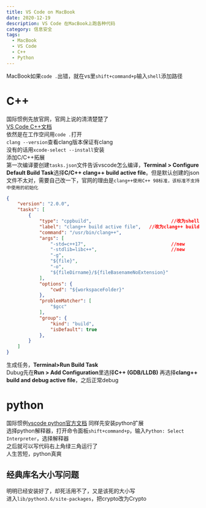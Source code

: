 ```yaml
---
title: VS Code on MacBook
date: 2020-12-19
description: VS Code 在MacBook上跑各种代码
category: 信息安全
tags:
  - MacBook
  - VS Code
  - C++
  - Python
---
```

MacBook如果`code .`出错，就在vs里`shift+command+p`输入`shell`添加路径  
# C++
国际惯例先放官网，官网上说的清清楚楚了  
[VS Code C++文档](https://code.visualstudio.com/docs/cpp/config-clang-mac)  
依然是在工作空间用`code .`打开  
`clang --version`查看clang版本保证有clang  
没有的话用`xcode-select --install`安装  
添加C/C++拓展    
第一次编译要创建`tasks.json`文件告诉vscode怎么编译，**Terminal > Configure Default Build Task**选择**C/C++ clang++ build active file**。但是默认创建的json文件不太对，需要自己改一下，官网的理由是`clang++使用C++ 98标准，该标准不支持中使用的初始化`
```json
{
	"version": "2.0.0",
	"tasks": [
		{
			"type": "cppbuild",								//改为shell
			"label": "clang++ build active file",	//改为clang++ build active file
			"command": "/usr/bin/clang++",
			"args": [
				"-std=c++17",								//new
				"-stdlib=libc++",							//new
				"-g",
				"${file}",
				"-o",
				"${fileDirname}/${fileBasenameNoExtension}"
			],
			"options": {
				"cwd": "${workspaceFolder}"
			},
			"problemMatcher": [
				"$gcc"
			],
			"group": {
				"kind": "build",
				"isDefault": true
			},
		}
	]
}
```
生成任务，**Terminal>Run Build Task**  
Dubug先在**Run > Add Configuration**里选择**C++ (GDB/LLDB)** 再选择**clang++ build and debug active file**，之后正常debug
# python
国际惯例[vscode python官方文档](https://code.visualstudio.com/docs/python/python-tutorial)
同样先安装python扩展  
选择python解释器，打开命令面板`shift+command+p`，输入`Python: Select Interpreter`，选择解释器  
之后就可以写代码右上角绿三角运行了  
人生苦短，python真爽
## 经典库名大小写问题
明明已经安装好了，却死活用不了，又是该死的大小写  
进入`lib/python3.6/site-packages`，把crypto改为Crypto